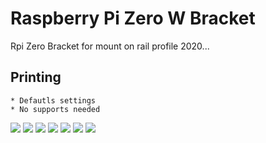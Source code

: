 # Raspberry Pi Zero W Bracket

Rpi Zero Bracket for mount on rail profile 2020...

## Printing
    * Defautls settings
    * No supports needed

![](Images/screen.gif)
![](Images/screen1.png)
![](Images/screen2.png)
![](Images/IMG_4221.HEIC.jpg)
![](Images/IMG_4222.HEIC.jpg)
![](Images/IMG_4223.HEIC.jpg)
![](Images/IMG_4224.HEIC.jpg)

